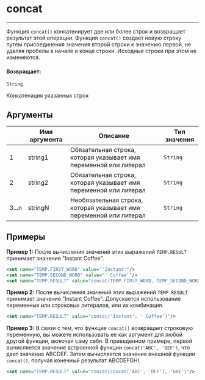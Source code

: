 # concat

---

Функция `concat()` конкатенирует две или более строк и возвращает результат этой операции.
Функция `concat()` создает новую строку путем присоединения значения второй строки к значению первой,
не удаляя пробелы в начале и конце строки. Исходные строки при этом не изменяются.

#### Возвращает:

`String`

Конкатенация указанных строк

## Аргументы

|  | Имя аргумента | Описание | Тип значения |
| --- | --- | --- | --- |
| 1 | string1 | Обязательная строка, которая указывает имя переменной или литерал | `String` |
| 2 | string2 | Обязательная строка, которая указывает имя переменной или литерал | `String` |
| 3...n | stringN | Необязательная строка, которая указывает имя переменной или литерал | `String` |

## Примеры

**Пример 1:** После вычисления значений этих выражений `TEMP.RESULT` принимает значение "Instant Coffee".
```xml
<set name="TEMP.FIRST_WORD" value="'Instant'"/>
<set name="TEMP.SECOND_WORD" value="' Coffee'"/>
<set name="TEMP.RESULT" value="concat(TEMP.FIRST_WORD, TEMP_SECOND_WORD)"/>
```

**Пример 2:** После вычисления значений этих выражений `TEMP.RESULT` принимает значение "Instant Coffee".
Допускается использование переменных или строковых литералов, или их комбинация.
```xml
<set name="TEMP.RESULT" value="concat('Instant', ' Coffee')"/>
```

**Пример 3:** В связи с тем, что функция `concat()` возвращает строковую переменную, вы можете использовать ее
как аргумент для любой другой функции, включая саму себя.
В приведенном примере, первой вычисляется значение встроенной функции `concat('ABC', 'DEF')`, что дает значение ABCDEF.
Затем вычисляется значение внешней функции `concat()`, получая конечный результат ABCDEFGHI.
```xml
<set name="TEMP.RESULT" value="concat(concat('ABC', 'DEF'), 'GHI')"/>
```

